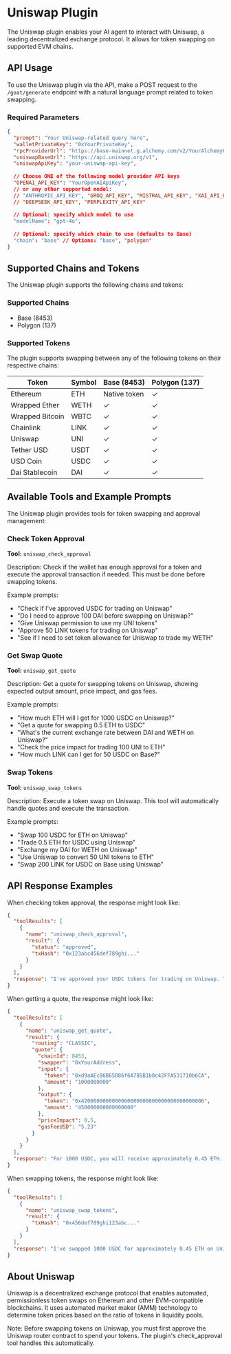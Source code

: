 # Uniswap Plugin

The Uniswap plugin enables your AI agent to interact with Uniswap, a leading decentralized exchange protocol. It allows for token swapping on supported EVM chains.

## API Usage

To use the Uniswap plugin via the API, make a POST request to the `/goat/generate` endpoint with a natural language prompt related to token swapping.

### Required Parameters

```json
{
  "prompt": "Your Uniswap-related query here",
  "walletPrivateKey": "0xYourPrivateKey",
  "rpcProviderUrl": "https://base-mainnet.g.alchemy.com/v2/YourAlchemyKey",
  "uniswapBaseUrl": "https://api.uniswap.org/v1",
  "uniswapApiKey": "your-uniswap-api-key",
  
  // Choose ONE of the following model provider API keys
  "OPENAI_API_KEY": "YourOpenAIApiKey",
  // or any other supported model:
  // "ANTHROPIC_API_KEY", "GROQ_API_KEY", "MISTRAL_API_KEY", "XAI_API_KEY", 
  // "DEEPSEEK_API_KEY", "PERPLEXITY_API_KEY"
  
  // Optional: specify which model to use
  "modelName": "gpt-4o",
  
  // Optional: specify which chain to use (defaults to Base)
  "chain": "base" // Options: "base", "polygon"
}
```

## Supported Chains and Tokens

The Uniswap plugin supports the following chains and tokens:

### Supported Chains
- Base (8453)
- Polygon (137)

### Supported Tokens
The plugin supports swapping between any of the following tokens on their respective chains:

| Token | Symbol | Base (8453) | Polygon (137) |
|-------|--------|------------|--------------|
| Ethereum | ETH | Native token | ✓ |
| Wrapped Ether | WETH | ✓ | ✓ |
| Wrapped Bitcoin | WBTC | ✓ | ✓ |
| Chainlink | LINK | ✓ | ✓ |
| Uniswap | UNI | ✓ | ✓ |
| Tether USD | USDT | ✓ | ✓ |
| USD Coin | USDC | ✓ | ✓ |
| Dai Stablecoin | DAI | ✓ | ✓ |

## Available Tools and Example Prompts

The Uniswap plugin provides tools for token swapping and approval management:

### Check Token Approval

**Tool:** `uniswap_check_approval`

Description: Check if the wallet has enough approval for a token and execute the approval transaction if needed. This must be done before swapping tokens.

Example prompts:
- "Check if I've approved USDC for trading on Uniswap"
- "Do I need to approve 100 DAI before swapping on Uniswap?"
- "Give Uniswap permission to use my UNI tokens"
- "Approve 50 LINK tokens for trading on Uniswap"
- "See if I need to set token allowance for Uniswap to trade my WETH"

### Get Swap Quote

**Tool:** `uniswap_get_quote`

Description: Get a quote for swapping tokens on Uniswap, showing expected output amount, price impact, and gas fees.

Example prompts:
- "How much ETH will I get for 1000 USDC on Uniswap?"
- "Get a quote for swapping 0.5 ETH to USDC"
- "What's the current exchange rate between DAI and WETH on Uniswap?"
- "Check the price impact for trading 100 UNI to ETH"
- "How much LINK can I get for 50 USDC on Base?"

### Swap Tokens

**Tool:** `uniswap_swap_tokens`

Description: Execute a token swap on Uniswap. This tool will automatically handle quotes and execute the transaction.

Example prompts:
- "Swap 100 USDC for ETH on Uniswap"
- "Trade 0.5 ETH for USDC using Uniswap"
- "Exchange my DAI for WETH on Uniswap"
- "Use Uniswap to convert 50 UNI tokens to ETH"
- "Swap 200 LINK for USDC on Base using Uniswap"

## API Response Examples

When checking token approval, the response might look like:

```json
{
  "toolResults": [
    {
      "name": "uniswap_check_approval",
      "result": {
        "status": "approved",
        "txHash": "0x123abc456def789ghi..."
      }
    }
  ],
  "response": "I've approved your USDC tokens for trading on Uniswap. The approval transaction has been submitted with hash 0x123abc456def789ghi... Now you can proceed with the swap."
}
```

When getting a quote, the response might look like:

```json
{
  "toolResults": [
    {
      "name": "uniswap_get_quote",
      "result": {
        "routing": "CLASSIC",
        "quote": {
          "chainId": 8453,
          "swapper": "0xYourAddress",
          "input": {
            "token": "0xd9aAEc86B65D86f6A7B5B1b0c42FFA531710b6CA",
            "amount": "1000000000"
          },
          "output": {
            "token": "0x4200000000000000000000000000000000000006",
            "amount": "450000000000000000"
          },
          "priceImpact": 0.5,
          "gasFeeUSD": "5.23"
        }
      }
    }
  ],
  "response": "For 1000 USDC, you will receive approximately 0.45 ETH. The price impact is 0.5% and the gas fee is about $5.23."
}
```

When swapping tokens, the response might look like:

```json
{
  "toolResults": [
    {
      "name": "uniswap_swap_tokens",
      "result": {
        "txHash": "0x456def789ghi123abc..."
      }
    }
  ],
  "response": "I've swapped 1000 USDC for approximately 0.45 ETH on Uniswap. The transaction has been submitted with hash 0x456def789ghi123abc... The tokens will be in your wallet once the transaction is confirmed."
}
```

## About Uniswap

Uniswap is a decentralized exchange protocol that enables automated, permissionless token swaps on Ethereum and other EVM-compatible blockchains. It uses automated market maker (AMM) technology to determine token prices based on the ratio of tokens in liquidity pools.

Note: Before swapping tokens on Uniswap, you must first approve the Uniswap router contract to spend your tokens. The plugin's check_approval tool handles this automatically. 
